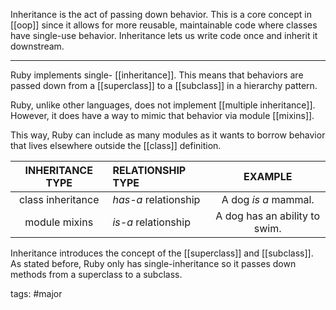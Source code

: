 Inheritance is the act of passing down behavior. This is a core concept in [[oop]] since it allows for more reusable, maintainable code where classes have single-use behavior. Inheritance lets us write code once and inherit it downstream. 

---

Ruby implements single- [[inheritance]]. This means that behaviors are passed down from a [[superclass]] to a [[subclass]] in a hierarchy pattern.

Ruby, unlike other languages, does not implement [[multiple inheritance]]. However, it does have a way to mimic that behavior via module [[mixins]].

This way, Ruby can include as many modules as it wants to borrow behavior that lives elsewhere outside the [[class]] definition. 

|   INHERITANCE TYPE      |   RELATIONSHIP TYPE  |    EXAMPLE        |    
| :----------------------:|:--------------------- |:-----------------------:|
| class inheritance       | _has-a_ relationship    | A dog _is a_ mammal.|
| module mixins           |  _is-a_ relationship    | A dog has an ability to swim.

Inheritance introduces the concept of the [[superclass]] and [[subclass]]. As stated before, Ruby only has single-inheritance so it passes down methods from a superclass to a subclass. 

tags: #major 